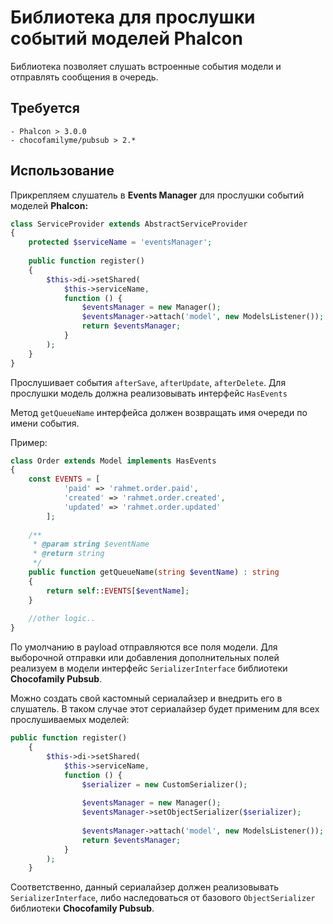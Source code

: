 # Библиотека для прослушки событий моделей Phalcon

Библиотека позволяет слушать встроенные события модели и отправлять сообщения в очередь.

## Требуется
    - Phalcon > 3.0.0
    - chocofamilyme/pubsub > 2.*
    
## Использование

Прикрепляем слушатель в **Events Manager** для прослушки событий моделей **Phalcon:**

````php
class ServiceProvider extends AbstractServiceProvider
{
    protected $serviceName = 'eventsManager';
   
    public function register()
    {
        $this->di->setShared(
            $this->serviceName,
            function () {
                $eventsManager = new Manager();
                $eventsManager->attach('model', new ModelsListener());
                return $eventsManager;
            }
        );
    }
}
````

Прослушивает события ``afterSave``, ``afterUpdate``, ``afterDelete``. Для прослушки модель должна реализовывать 
интерфейс ``HasEvents``

Метод ``getQueueName`` интерфейса должен возвращать имя очереди по имени события.

Пример:

````php
class Order extends Model implements HasEvents
{
    const EVENTS = [
            'paid' => 'rahmet.order.paid',
            'created' => 'rahmet.order.created',
            'updated' => 'rahmet.order.updated'
        ];
        
    /**
     * @param string $eventName
     * @return string
     */
    public function getQueueName(string $eventName) : string
    {
        return self::EVENTS[$eventName];
    }
    
    //other logic..
}
````

По умолчанию в payload отправляются все поля модели. Для выборочной отправки или добавления дополнительных полей
реализуем в модели интерфейс ``SerializerInterface`` библиотеки **Chocofamily Pubsub**.

Можно создать свой кастомный сериалайзер и внедрить его в слушатель. В таком случае этот сериалайзер будет
применим для всех прослушиваемых моделей:

````php
public function register()
    {
        $this->di->setShared(
            $this->serviceName,
            function () {
                $serializer = new CustomSerializer();
                
                $eventsManager = new Manager();
                $eventsManager->setObjectSerializer($serializer);
                
                $eventsManager->attach('model', new ModelsListener());
                return $eventsManager;
            }
        );
    }
````

Соответственно, данный сериалайзер должен реализовывать ``SerializerInterface``, либо наследоваться от базового
``ObjectSerializer`` библиотеки **Chocofamily Pubsub**.